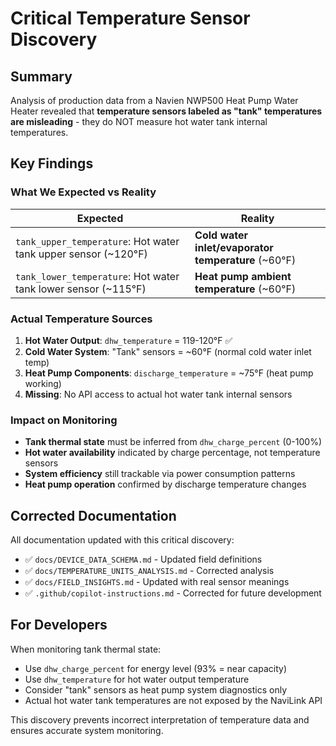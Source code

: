 # Critical Temperature Sensor Discovery

## Summary
Analysis of production data from a Navien NWP500 Heat Pump Water Heater revealed that **temperature sensors labeled as "tank" temperatures are misleading** - they do NOT measure hot water tank internal temperatures.

## Key Findings

### What We Expected vs Reality

| Expected | Reality |
|----------|---------|
| `tank_upper_temperature`: Hot water tank upper sensor (~120°F) | **Cold water inlet/evaporator temperature** (~60°F) |
| `tank_lower_temperature`: Hot water tank lower sensor (~115°F) | **Heat pump ambient temperature** (~60°F) |

### Actual Temperature Sources

1. **Hot Water Output**: `dhw_temperature` = 119-120°F ✅
2. **Cold Water System**: "Tank" sensors = ~60°F (normal cold water inlet temp)
3. **Heat Pump Components**: `discharge_temperature` = ~75°F (heat pump working)
4. **Missing**: No API access to actual hot water tank internal sensors

### Impact on Monitoring

- **Tank thermal state** must be inferred from `dhw_charge_percent` (0-100%)
- **Hot water availability** indicated by charge percentage, not temperature sensors  
- **System efficiency** still trackable via power consumption patterns
- **Heat pump operation** confirmed by discharge temperature changes

## Corrected Documentation

All documentation updated with this critical discovery:
- ✅ `docs/DEVICE_DATA_SCHEMA.md` - Updated field definitions
- ✅ `docs/TEMPERATURE_UNITS_ANALYSIS.md` - Corrected analysis
- ✅ `docs/FIELD_INSIGHTS.md` - Updated with real sensor meanings
- ✅ `.github/copilot-instructions.md` - Corrected for future development

## For Developers

When monitoring tank thermal state:
- Use `dhw_charge_percent` for energy level (93% = near capacity)
- Use `dhw_temperature` for hot water output temperature
- Consider "tank" sensors as heat pump system diagnostics only
- Actual hot water tank temperatures are not exposed by the NaviLink API

This discovery prevents incorrect interpretation of temperature data and ensures accurate system monitoring.